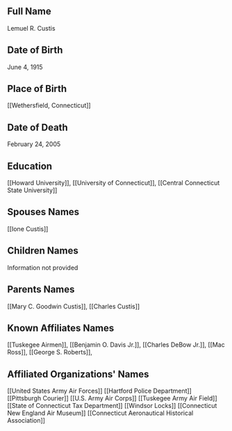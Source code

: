 ## Full Name
Lemuel R. Custis

## Date of Birth
June 4, 1915

## Place of Birth
[[Wethersfield, Connecticut]]

## Date of Death
February 24, 2005

## Education
[[Howard University]], [[University of Connecticut]], [[Central Connecticut State University]]

## Spouses Names
[[Ione Custis]]

## Children Names
Information not provided

## Parents Names
[[Mary C. Goodwin Custis]], [[Charles Custis]]

## Known Affiliates Names
 [[Tuskegee Airmen]], [[Benjamin O. Davis Jr.]], [[Charles DeBow Jr.]], [[Mac Ross]], [[George S. Roberts]], 

## Affiliated Organizations' Names
 [[United States Army Air Forces]]
[[Hartford Police Department]]
[[Pittsburgh Courier]]
[[U.S. Army Air Corps]]
[[Tuskegee Army Air Field]]
[[State of Connecticut Tax Department]]
[[Windsor Locks]]
[[Connecticut New England Air Museum]]
[[Connecticut Aeronautical Historical Association]]
